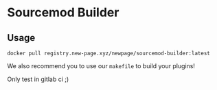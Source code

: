 # Sourcemod Builder

## Usage

`docker pull registry.new-page.xyz/newpage/sourcemod-builder:latest`

We also recommend you to use our `makefile` to build your plugins!

Only test in gitlab ci ;)
